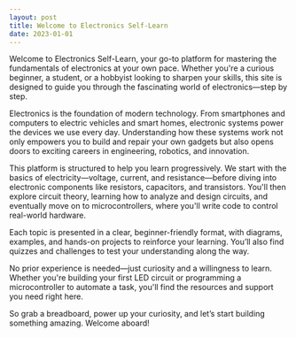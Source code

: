 ```yaml
---
layout: post
title: Welcome to Electronics Self-Learn
date: 2023-01-01
---
```


Welcome to Electronics Self-Learn, your go-to platform for mastering the fundamentals of electronics at your own pace. Whether you're a curious beginner, a student, or a hobbyist looking to sharpen your skills, this site is designed to guide you through the fascinating world of electronics—step by step.

Electronics is the foundation of modern technology. From smartphones and computers to electric vehicles and smart homes, electronic systems power the devices we use every day. Understanding how these systems work not only empowers you to build and repair your own gadgets but also opens doors to exciting careers in engineering, robotics, and innovation.

This platform is structured to help you learn progressively. We start with the basics of electricity—voltage, current, and resistance—before diving into electronic components like resistors, capacitors, and transistors. You'll then explore circuit theory, learning how to analyze and design circuits, and eventually move on to microcontrollers, where you'll write code to control real-world hardware.

Each topic is presented in a clear, beginner-friendly format, with diagrams, examples, and hands-on projects to reinforce your learning. You’ll also find quizzes and challenges to test your understanding along the way.

No prior experience is needed—just curiosity and a willingness to learn. Whether you're building your first LED circuit or programming a microcontroller to automate a task, you'll find the resources and support you need right here.

So grab a breadboard, power up your curiosity, and let’s start building something amazing. Welcome aboard!
